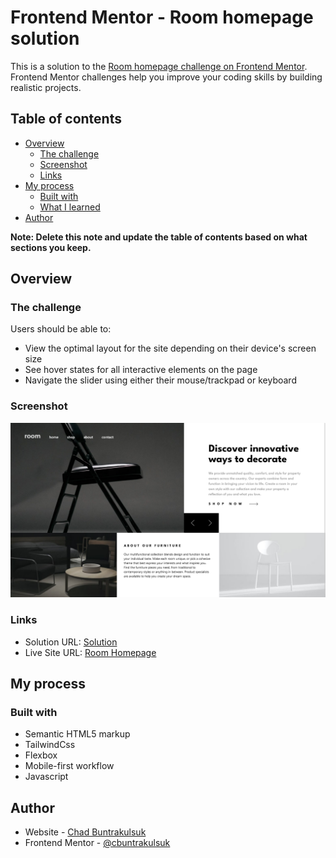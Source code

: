 # Frontend Mentor - Room homepage solution

This is a solution to the [Room homepage challenge on Frontend Mentor](https://www.frontendmentor.io/challenges/room-homepage-BtdBY_ENq). Frontend Mentor challenges help you improve your coding skills by building realistic projects.

## Table of contents

- [Overview](#overview)
  - [The challenge](#the-challenge)
  - [Screenshot](#screenshot)
  - [Links](#links)
- [My process](#my-process)
  - [Built with](#built-with)
  - [What I learned](#what-i-learned)
- [Author](#author)

**Note: Delete this note and update the table of contents based on what sections you keep.**

## Overview

### The challenge

Users should be able to:

- View the optimal layout for the site depending on their device's screen size
- See hover states for all interactive elements on the page
- Navigate the slider using either their mouse/trackpad or keyboard

### Screenshot

![](./design/room-homepage-preview.png)

### Links

- Solution URL: [Solution](https://cbuntrakulsuk.github.io/room-homepage/)
- Live Site URL: [Room Homepage](https://cbuntrakulsuk.github.io/room-homepage/)

## My process

### Built with

- Semantic HTML5 markup
- TailwindCss
- Flexbox
- Mobile-first workflow
- Javascript

## Author

- Website - [Chad Buntrakulsuk](https://github.com/cbuntrakulsuk)
- Frontend Mentor - [@cbuntrakulsuk](https://www.frontendmentor.io/profile/cbuntrakulsuk)
